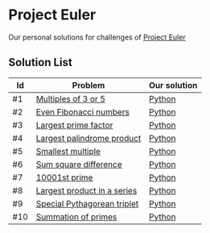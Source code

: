# Project Euler

Our personal solutions for challenges of [Project Euler](https://projecteuler.net/)

## Solution List
|Id|Problem|Our solution|
|-|-|-|
|#1|[Multiples of 3 or 5](https://projecteuler.net/problem=1)|[Python](https://github.com/camargodev/project-euler/blob/main/src/euler-001.py)|
|#2|[Even Fibonacci numbers](https://projecteuler.net/problem=2)|[Python](https://github.com/camargodev/project-euler/blob/main/src/euler-002.py)|
|#3|[Largest prime factor](https://projecteuler.net/problem=3)|[Python](https://github.com/camargodev/project-euler/blob/main/src/euler-003.py)|
|#4|[Largest palindrome product](https://projecteuler.net/problem=4)|[Python](https://github.com/camargodev/project-euler/blob/main/src/euler-004.py)|
|#5|[Smallest multiple](https://projecteuler.net/problem=5)|[Python](https://github.com/camargodev/project-euler/blob/main/src/euler-005.py)|
|#6|[Sum square difference](https://projecteuler.net/problem=6)|[Python](https://github.com/camargodev/project-euler/blob/main/src/euler-006.py)|
|#7|[10001st prime](https://projecteuler.net/problem=7)|[Python](https://github.com/camargodev/project-euler/blob/main/src/euler-007.py)|
|#8|[Largest product in a series](https://projecteuler.net/problem=8)|[Python](https://github.com/camargodev/project-euler/blob/main/src/euler-008.py)|
|#9|[Special Pythagorean triplet](https://projecteuler.net/problem=9)|[Python](https://github.com/camargodev/project-euler/blob/main/src/euler-009.py)|
|#10|[Summation of primes](https://projecteuler.net/problem=10)|[Python](https://github.com/camargodev/project-euler/blob/main/src/euler-010.py)|
